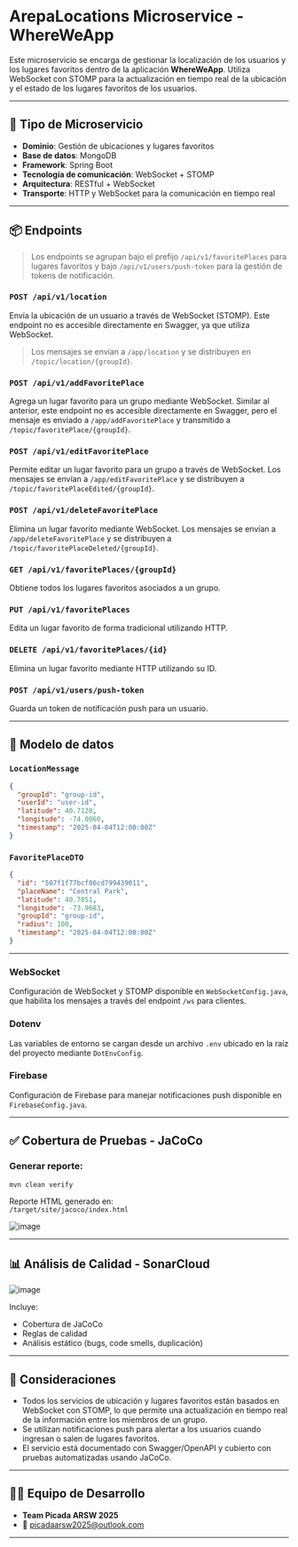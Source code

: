 # ArepaLocations Microservice - WhereWeApp

Este microservicio se encarga de gestionar la localización de los usuarios y los lugares favoritos dentro de la aplicación **WhereWeApp**. Utiliza WebSocket con STOMP para la actualización en tiempo real de la ubicación y el estado de los lugares favoritos de los usuarios.

---

## 🧩 Tipo de Microservicio

- **Dominio**: Gestión de ubicaciones y lugares favoritos
- **Base de datos**: MongoDB
- **Framework**: Spring Boot
- **Tecnología de comunicación**: WebSocket + STOMP
- **Arquitectura**: RESTful + WebSocket
- **Transporte**: HTTP y WebSocket para la comunicación en tiempo real

---

## 📦 Endpoints

> Los endpoints se agrupan bajo el prefijo `/api/v1/favoritePlaces` para lugares favoritos y bajo `/api/v1/users/push-token` para la gestión de tokens de notificación.

### `POST /api/v1/location`
Envía la ubicación de un usuario a través de WebSocket (STOMP). Este endpoint no es accesible directamente en Swagger, ya que utiliza WebSocket.

> Los mensajes se envían a `/app/location` y se distribuyen en `/topic/location/{groupId}`.

### `POST /api/v1/addFavoritePlace`
Agrega un lugar favorito para un grupo mediante WebSocket. Similar al anterior, este endpoint no es accesible directamente en Swagger, pero el mensaje es enviado a `/app/addFavoritePlace` y transmitido a `/topic/favoritePlace/{groupId}`.

### `POST /api/v1/editFavoritePlace`
Permite editar un lugar favorito para un grupo a través de WebSocket. Los mensajes se envían a `/app/editFavoritePlace` y se distribuyen a `/topic/favoritePlaceEdited/{groupId}`.

### `POST /api/v1/deleteFavoritePlace`
Elimina un lugar favorito mediante WebSocket. Los mensajes se envían a `/app/deleteFavoritePlace` y se distribuyen a `/topic/favoritePlaceDeleted/{groupId}`.

### `GET /api/v1/favoritePlaces/{groupId}`
Obtiene todos los lugares favoritos asociados a un grupo.

### `PUT /api/v1/favoritePlaces`
Edita un lugar favorito de forma tradicional utilizando HTTP.

### `DELETE /api/v1/favoritePlaces/{id}`
Elimina un lugar favorito mediante HTTP utilizando su ID.

### `POST /api/v1/users/push-token`
Guarda un token de notificación push para un usuario.

---

## 📄 Modelo de datos

### `LocationMessage`
```json
{
  "groupId": "group-id",
  "userId": "user-id",
  "latitude": 40.7128,
  "longitude": -74.0060,
  "timestamp": "2025-04-04T12:00:00Z"
}
```

### `FavoritePlaceDTO`
```json
{
  "id": "507f1f77bcf86cd799439011",
  "placeName": "Central Park",
  "latitude": 40.7851,
  "longitude": -73.9683,
  "groupId": "group-id",
  "radius": 100,
  "timestamp": "2025-04-04T12:00:00Z"
}
```

---

### WebSocket
Configuración de WebSocket y STOMP disponible en `WebSocketConfig.java`, que habilita los mensajes a través del endpoint `/ws` para clientes.

### Dotenv
Las variables de entorno se cargan desde un archivo `.env` ubicado en la raíz del proyecto mediante `DotEnvConfig`.

### Firebase
Configuración de Firebase para manejar notificaciones push disponible en `FirebaseConfig.java`. 

---

## ✅ Cobertura de Pruebas - JaCoCo

### Generar reporte:
```bash
mvn clean verify
```

Reporte HTML generado en:  
`/target/site/jacoco/index.html`

![image](https://github.com/user-attachments/assets/8f10fb7a-6605-4c8f-9a04-f7de10823243)

---

## 📊 Análisis de Calidad - SonarCloud

![image](https://github.com/user-attachments/assets/eca124d0-fd1d-46f6-a29b-1ec189f81700)


Incluye:
- Cobertura de JaCoCo
- Reglas de calidad
- Análisis estático (bugs, code smells, duplicación)

---

## 📌 Consideraciones

- Todos los servicios de ubicación y lugares favoritos están basados en WebSocket con STOMP, lo que permite una actualización en tiempo real de la información entre los miembros de un grupo.
- Se utilizan notificaciones push para alertar a los usuarios cuando ingresan o salen de lugares favoritos.
- El servicio está documentado con Swagger/OpenAPI y cubierto con pruebas automatizadas usando JaCoCo.

---

## 👨‍💻 Equipo de Desarrollo

- **Team Picada ARSW 2025**
- 📧 picadaarsw2025@outlook.com

---

